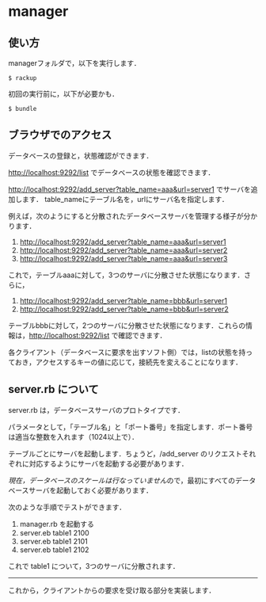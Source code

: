 # manager

## 使い方

managerフォルダで，以下を実行します．

    $ rackup

初回の実行前に，以下が必要かも．

    $ bundle 

## ブラウザでのアクセス

データベースの登録と，状態確認ができます．

<http://localhost:9292/list> でデータベースの状態を確認できます．

<http://localhost:9292/add_server?table_name=aaa&url=server1> でサーバを追加します．
table_nameにテーブル名を，urlにサーバ名を指定します．

例えば，次のようにすると分散されたデータベースサーバを管理する様子が分かります．

1. <http://localhost:9292/add_server?table_name=aaa&url=server1>
2. <http://localhost:9292/add_server?table_name=aaa&url=server2>
3. <http://localhost:9292/add_server?table_name=aaa&url=server3>

これで，テーブルaaaに対して，3つのサーバに分散させた状態になります．さらに，

1. <http://localhost:9292/add_server?table_name=bbb&url=server1>
2. <http://localhost:9292/add_server?table_name=bbb&url=server2>

テーブルbbbに対して，2つのサーバに分散させた状態になります．これらの情報は，<http://localhost:9292/list> で確認できます．

各クライアント（データベースに要求を出すソフト側）では，listの状態を持っておき，アクセスするキーの値に応じて，接続先を変えることになります．

## server.rb について

server.rb は，データベースサーバのプロトタイプです．

パラメータとして，「テーブル名」と「ポート番号」を指定します．ポート番号は適当な整数を入れます（1024以上で）．

テーブルごとにサーバを起動します．ちょうど，/add_server のリクエストそれぞれに対応するようにサーバを起動する必要があります．

*現在，データベースのスケールは行なっていません*ので，最初にすべてのデータベースサーバを起動しておく必要があります．

次のような手順でテストができます．

1. manager.rb を起動する
2. server.eb table1 2100
3. server.eb table1 2101
4. server.eb table1 2102

これで table1 について，3つのサーバに分散されます．

----
これから，クライアントからの要求を受け取る部分を実装します．

